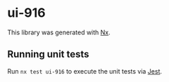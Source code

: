 # ui-916

This library was generated with [Nx](https://nx.dev).

## Running unit tests

Run `nx test ui-916` to execute the unit tests via [Jest](https://jestjs.io).
